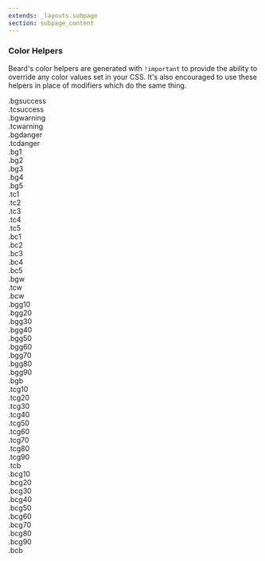 ```yaml
---
extends: _layouts.subpage
section: subpage_content
---
```


<h3 class="tcg50 ft7 fw3 mb2 md-mb3">Color Helpers</h3>
<p class="tcg50 ft5 fw3 mb4 md-mb6 lh2">Beard's color helpers are generated with <code>!important</code> to provide the ability to override any color values set in your CSS. It's also encouraged to use these helpers in place of modifiers which do the same thing.</p>

<div class="ph3">

<div class="frame frame--xpad">
    <div class="blk6"><div class="sticky bgsuccess tcw">.bgsuccess</div></div>
    <div class="blk6"><div class="sticky xbg tcsuccess">.tcsuccess</div></div>
    <div class="blk6"><div class="sticky bgwarning tcw">.bgwarning</div></div>
    <div class="blk6"><div class="sticky xbg tcwarning">.tcwarning</div></div>
    <div class="blk6"><div class="sticky bgdanger tcw">.bgdanger</div></div>
    <div class="blk6"><div class="sticky xbg tcdanger">.tcdanger</div></div>
</div>

<div class="frame frame--xpad">
    <div class="blk"><div class="sticky bg1 tcw">.bg1</div></div>
    <div class="blk"><div class="sticky bg2 tcw">.bg2</div></div>
    <div class="blk"><div class="sticky bg3 tcw">.bg3</div></div>
    <div class="blk"><div class="sticky bg4 tcw">.bg4</div></div>
    <div class="blk"><div class="sticky bg5 tcw">.bg5</div></div>
</div>

<div class="frame frame--xpad">
    <div class="blk"><div class="sticky xbg tc1">.tc1</div></div>
    <div class="blk"><div class="sticky xbg tc2">.tc2</div></div>
    <div class="blk"><div class="sticky xbg tc3">.tc3</div></div>
    <div class="blk"><div class="sticky xbg tc4">.tc4</div></div>
    <div class="blk"><div class="sticky xbg tc5">.tc5</div></div>
</div>

<div class="frame frame--xpad">
    <div class="blk"><div class="sticky xbg brdr1 bc1">.bc1</div></div>
    <div class="blk"><div class="sticky xbg brdr1 bc2">.bc2</div></div>
    <div class="blk"><div class="sticky xbg brdr1 bc3">.bc3</div></div>
    <div class="blk"><div class="sticky xbg brdr1 bc4">.bc4</div></div>
    <div class="blk"><div class="sticky xbg brdr1 bc5">.bc5</div></div>
</div>

<div class="frame frame--xpad">
    <div class="blk"><div class="sticky bgw tcg40">.bgw</div></div>
    <div class="blk"><div class="sticky bgg40 tcw">.tcw</div></div>
    <div class="blk"><div class="sticky brdr1 bcw xbg tcg40">.bcw</div></div>
</div>

<div class="frame frame--xpad">
    <div class="blk"><div class="sticky bgg10 tcg60">.bgg10</div></div>
    <div class="blk"><div class="sticky bgg20 tcg60">.bgg20</div></div>
    <div class="blk"><div class="sticky bgg30 tcw">.bgg30</div></div>
    <div class="blk"><div class="sticky bgg40 tcw">.bgg40</div></div>
    <div class="blk"><div class="sticky bgg50 tcw">.bgg50</div></div>
</div>

<div class="frame frame--xpad">
    <div class="blk"><div class="sticky bgg60 tcw">.bgg60</div></div>
    <div class="blk"><div class="sticky bgg70 tcw">.bgg70</div></div>
    <div class="blk"><div class="sticky bgg80 tcw">.bgg80</div></div>
    <div class="blk"><div class="sticky bgg90 tcw">.bgg90</div></div>
    <div class="blk"><div class="sticky bgb tcw">.bgb</div></div>
</div>

<div class="frame frame--xpad">
    <div class="blk"><div class="sticky xbg tcg10">.tcg10</div></div>
    <div class="blk"><div class="sticky xbg tcg20">.tcg20</div></div>
    <div class="blk"><div class="sticky xbg tcg30">.tcg30</div></div>
    <div class="blk"><div class="sticky xbg tcg40">.tcg40</div></div>
    <div class="blk"><div class="sticky xbg tcg50">.tcg50</div></div>
</div>

<div class="frame frame--xpad">
    <div class="blk"><div class="sticky xbg tcg60">.tcg60</div></div>
    <div class="blk"><div class="sticky xbg tcg70">.tcg70</div></div>
    <div class="blk"><div class="sticky xbg tcg80">.tcg80</div></div>
    <div class="blk"><div class="sticky xbg tcg90">.tcg90</div></div>
    <div class="blk"><div class="sticky xbg tcb">.tcb</div></div>
</div>

<div class="frame frame--xpad">
    <div class="blk"><div class="sticky xbg tcg40 brdr1 bcg10">.bcg10</div></div>
    <div class="blk"><div class="sticky xbg tcg40 brdr1 bcg20">.bcg20</div></div>
    <div class="blk"><div class="sticky xbg tcg40 brdr1 bcg30">.bcg30</div></div>
    <div class="blk"><div class="sticky xbg tcg40 brdr1 bcg40">.bcg40</div></div>
    <div class="blk"><div class="sticky xbg tcg40 brdr1 bcg50">.bcg50</div></div>
</div>

<div class="frame frame--xpad">
    <div class="blk"><div class="sticky xbg tcg40 brdr1 bcg60">.bcg60</div></div>
    <div class="blk"><div class="sticky xbg tcg40 brdr1 bcg70">.bcg70</div></div>
    <div class="blk"><div class="sticky xbg tcg40 brdr1 bcg80">.bcg80</div></div>
    <div class="blk"><div class="sticky xbg tcg40 brdr1 bcg90">.bcg90</div></div>
    <div class="blk"><div class="sticky xbg tcg40 brdr1 bcb">.bcb</div></div>
</div>
</div>